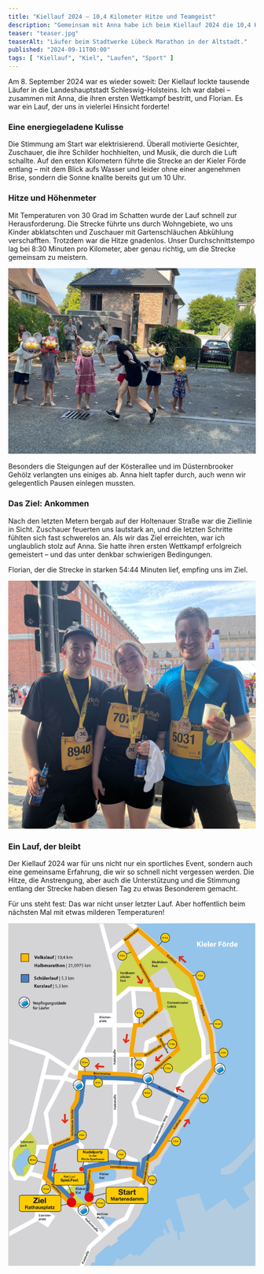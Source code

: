 ```yaml
---
title: "Kiellauf 2024 – 10,4 Kilometer Hitze und Teamgeist"
description: "Gemeinsam mit Anna habe ich beim Kiellauf 2024 die 10,4 Kilometer lange Strecke gemeistert. Ein fordernder Lauf bei 30 Grad – mit viel Teamgeist und einer unvergesslichen Atmosphäre."
teaser: "teaser.jpg"
teaserAlt: "Läufer beim Stadtwerke Lübeck Marathon in der Altstadt."
published: "2024-09-11T00:00"
tags: [ "Kiellauf", "Kiel", "Laufen", "Sport" ]
---
```


Am 8. September 2024 war es wieder soweit: Der Kiellauf lockte tausende Läufer in die Landeshauptstadt
Schleswig-Holsteins. Ich war dabei – zusammen mit Anna, die ihren ersten Wettkampf bestritt, und Florian.
Es war ein Lauf, der uns in vielerlei Hinsicht forderte!

### Eine energiegeladene Kulisse

Die Stimmung am Start war elektrisierend. Überall motivierte Gesichter, Zuschauer, die ihre Schilder hochhielten,
und Musik, die durch die Luft schallte. Auf den ersten Kilometern führte die Strecke an der Kieler Förde entlang – mit
dem Blick aufs Wasser und leider ohne einer angenehmen Brise, sondern die Sonne knallte bereits gut um 10 Uhr.

### Hitze und Höhenmeter

Mit Temperaturen von 30 Grad im Schatten wurde der Lauf schnell zur Herausforderung. Die Strecke führte uns durch
Wohngebiete, wo uns Kinder abklatschten und Zuschauer mit Gartenschläuchen Abkühlung verschafften. Trotzdem war die
Hitze gnadenlos. Unser Durchschnittstempo lag bei 8:30 Minuten pro Kilometer, aber genau richtig, um die Strecke gemeinsam zu meistern.

![Anna und Kinder am Rand.](./abklatschen.jpg "Anna und Kinder am Rand.")

Besonders die Steigungen auf der Kösterallee und im Düsternbrooker Gehölz verlangten uns einiges ab. Anna hielt tapfer
durch, auch wenn wir gelegentlich Pausen einlegen mussten.

### Das Ziel: Ankommen

Nach den letzten Metern bergab auf der Holtenauer Straße war die Ziellinie in Sicht. Zuschauer feuerten uns
lautstark an, und die letzten Schritte fühlten sich fast schwerelos an. Als wir das Ziel erreichten, war ich unglaublich
stolz auf Anna. Sie hatte ihren ersten Wettkampf erfolgreich gemeistert – und das unter denkbar schwierigen Bedingungen.

Florian, der die Strecke in starken 54:44 Minuten lief, empfing uns im Ziel.

![Ich, Anna und Florian](./kiellauf-andre-anna-flo.jpg "Ich, Anna und Florian.")

### Ein Lauf, der bleibt

Der Kiellauf 2024 war für uns nicht nur ein sportliches Event, sondern auch eine gemeinsame Erfahrung, die wir so
schnell nicht vergessen werden. Die Hitze, die Anstrengung, aber auch die Unterstützung und die Stimmung entlang der
Strecke haben diesen Tag zu etwas Besonderem gemacht.

Für uns steht fest: Das war nicht unser letzter Lauf. Aber hoffentlich beim nächsten Mal mit etwas milderen Temperaturen!


[![Streckenverlauf Kiel Lauf](./kiel-lauf-strecke.jpg "Streckenverlauf Kiel Lauf")](/files/pdf/karte_kiellauf.pdf)
